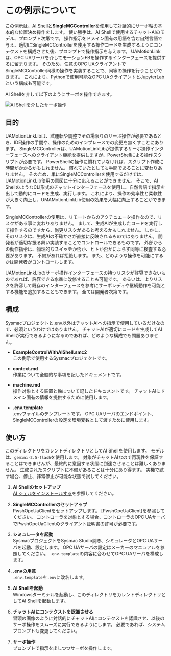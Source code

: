 # この例示について
この例示は、[AI Shell](https://github.com/PowerShell/AIShell)と**SingleMCController**を使用して対話的にサーボ軸の基本的な位置決め操作をします。
使い勝手は、AI Shellで使用するチャットAIのモデル、プロンプト次第です。
操作指示をドメイン固有の用語を含む自然言語で与え、適切にSingleMCControllerを使用する操作コードを生成するようにコンテクストを構成させた後、プロンプトで操作指示を与えます。
UAMotionLinkは、OPC UAサーバを介してモーションFBを操作するインターフェースを提供するに留まります。
そのため、任意のOPC UAクライアントでSingleMCController同様の操作を実装することで、同等の操作を行うことができます。
これにより、Pythonで使用可能なOPC UAクライアントとJupyterLabという構成も可能です。

AI Shellを介して以下のようにサーボを操作できます。

![AI Shellを介したサーボ操作](../../images/control-with-ai-shell.gif)

## 目的
UAMotionLinkLibは、試運転や調整でその場限りのサーボ操作が必要であるとき、IDE操作の手間や、操作のためのインプレースでの変更を無くすことにあります。
SingleMCControllerは、UAMotionLinkLibが提供するサーボ操作インターフェースへのクライアント機能を提供しますが、PowerShellによる操作スクリプトが必要です。
PowerShellの操作に慣れていなければ、スクリプト作成に時間がかかるかもしれません。
慣れていたとしても手間であることに変わりありません。
そのため、単にSingleMCControllerを使用するだけでは、UAMotionLinkLib使用の意図に十分に応えることができません。
そこで、AI ShellのようなCLI形式のチャットインターフェースを使用し、自然言語で指示を出して動的にコードを生成、実行します。
これにより、操作の効率性と柔軟性が大きく向上し、UMAMotionLinkLib使用の効果を大幅に向上することができます。

SingleMCControllerの使用は、リモートからのアクチュエータ操作なので、リスクがある事に変わりありません。
まして、生成AIが生成したコードを実行して操作するのですから、尚更リスクがあると考えるかもしれません。
しかし、そのリスクは、生成AIの不確かさが直接に反映されるものではありません。
開発者が適切な振る舞い実装することでコントロールできるものです。
外部からの動作指令は、物理的なスイッチか否か、ヒトか否かによらず同等に検査する必要があります。
不備があれば拒絶します。
また、どのような操作を可能にするかは開発者がコントロールします。

UAMotionLinkLibのサーボ操作インターフェースの持つリスクが許容できないものであれば、許容できる水準に改修することも可能です。
あるいは、よりリスクを許容して既存のインターフェースを参考にサーボレディや継続動作を可能とする機能を追加することもできます。
全ては開発者次第です。

## 構成
Sysmacプロジェクトと.env以外はチャットAIへの指示で使用しているだけなので、必須というわけではありません。
チャットAIが適切にコードを生成してAI Shellが実行できるようになるのであれば、どのような構成でも問題ありません。

* **ExampleControlWithAIShell.smc2**   
  この例示で使用するSysmacプロジェクトです。

* **context.md**   
  作業について全般的な事項を記したドキュメントです。

* **machine.md**   
  操作対象とする装置と軸について記したドキュメントです。
  チャットAIにドメイン固有の情報を提供するために使用します。

* **.env.template**   
  .envファイルのテンプレートです。
  OPC UAサーバのエンドポイント、SingleMCControllerの設定を環境変数として渡すために使用します。

## 使い方
このディレクトリをカレントディレクトリとしてAI Shellを使用します。
モデルは、`gemini-2.5-flash`を使用します。
対象がチャットAIなので再現性を保証することはできませんが、最終的に意図する状態に到達させることは難しくありません。
生成されたスクリプトに不備があることは十分にあり得ます。
実機で試す場合、停止、非常停止が可能な状態で試してください。

1. **AI Shellのセットアップ**   
   [AI シェルをインストールする](https://learn.microsoft.com/ja-jp/powershell/utility-modules/aishell/install-aishell?view=ps-modules)を参照してください。

2. **SingleMCControllerのセットアップ**   
   PwshOpcUaClientをセットアップします。
   [PwshOpcUaClient]を参照してください。
   コントローラを対象とする場合、コントローラのOPC UAサーバでPwshOpcUaClientのクライアント証明書の許可が必要です。

3. **シミュレータを起動**   
   SysmacプロジェクトをSysmac Studio開き、シミュレータとOPC UAサーバを起動、設定します。
   OPC UAサーバの設定はメーカーのマニュアルを参照してください。
   `.env.template`の内容に合わせてOPC UAサーバを構成します。

4. **.envの用意**   
   `.env.template`を`.env`に改名します。

5. **AI Shellを起動**   
   Windowsターミナルを起動し、このディレクトリをカレントディレクトリとしてAI Shellを起動します。

6. **チャットAIにコンテクストを認識させる**   
   冒頭の画像のように対話的にチャットAIにコンテクストを認識させ、以後のサーボ操作をスムーズに実行できるようにします。
   必要であれば、システムプロンプトも変更してください。

7. **サーボ操作**   
   プロンプトで指示を出しつつサーボを操作します。
